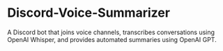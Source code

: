 # Discord-Voice-Summarizer
A Discord bot that joins voice channels, transcribes conversations using OpenAI Whisper, and provides automated summaries using OpenAI GPT.
